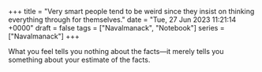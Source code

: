 +++ 
title = "Very smart people tend to be weird since they insist on thinking everything through for themselves."
date = "Tue, 27 Jun 2023 11:21:14 +0000"
draft = false
tags = ["Navalmanack",  "Notebook"]
series = ["Navalmanack"]
+++

What you feel tells you nothing about the facts—it merely tells you something about your estimate of the facts.